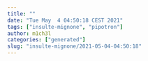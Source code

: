 ```yaml
---
title: ""
date: "Tue May  4 04:50:18 CEST 2021"
tags: ["insulte-mignone", "pipotron"]
author: m1ch3l
categories: ["generated"]
slug: "insulte-mignone/2021-05-04-04:50:18"
---
```



